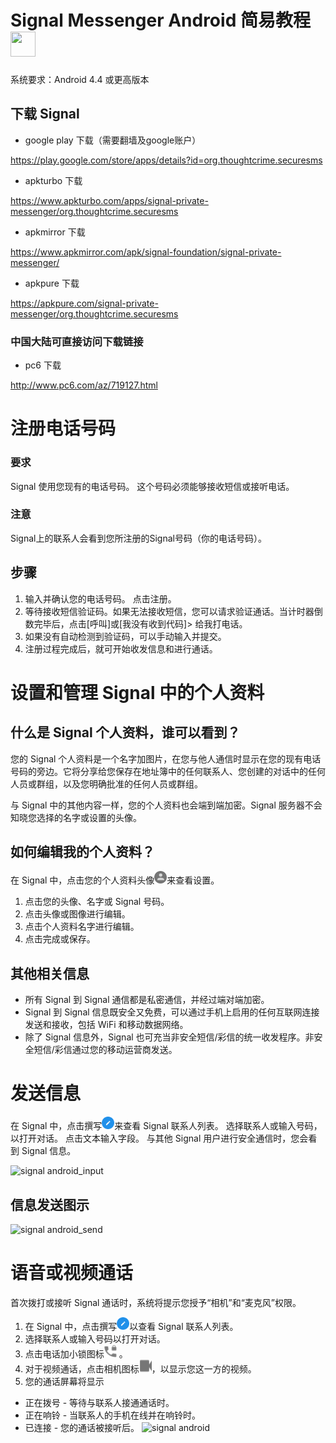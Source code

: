 # Signal Messenger Android 简易教程 <img width="40" height="40" src="https://guestszhen.github.io/test202002/img/signal.png"/>
系统要求：Android 4.4 或更高版本
## 下载 Signal  

* google play 下载（需要翻墙及google账户）

https://play.google.com/store/apps/details?id=org.thoughtcrime.securesms

* apkturbo 下载

https://www.apkturbo.com/apps/signal-private-messenger/org.thoughtcrime.securesms

* apkmirror 下载

https://www.apkmirror.com/apk/signal-foundation/signal-private-messenger/

* apkpure 下载

https://apkpure.com/signal-private-messenger/org.thoughtcrime.securesms

### 中国大陆可直接访问下载链接
* pc6 下载 

http://www.pc6.com/az/719127.html



# 注册电话号码
### 要求
Signal 使用您现有的电话号码。 这个号码必须能够接收短信或接听电话。
### 注意
Signal上的联系人会看到您所注册的Signal号码（你的电话号码）。

## 步骤
1. 输入并确认您的电话号码。 点击注册。
2. 等待接收短信验证码。如果无法接收短信，您可以请求验证通话。当计时器倒数完毕后，点击[呼叫]或[我没有收到代码]> 给我打电话。
3. 如果没有自动检测到验证码，可以手动输入并提交。
4. 注册过程完成后，就可开始收发信息和进行通话。

# 设置和管理 Signal 中的个人资料

## 什么是 Signal 个人资料，谁可以看到？
您的 Signal 个人资料是一个名字加图片，在您与他人通信时显示在您的现有电话号码的旁边。它将分享给您保存在地址簿中的任何联系人、您创建的对话中的任何人员或群组，以及您明确批准的任何人员或群组。

与 Signal 中的其他内容一样，您的个人资料也会端到端加密。Signal 服务器不会知晓您选择的名字或设置的头像。

## 如何编辑我的个人资料？

在 Signal 中，点击您的个人资料头像<img src="https://github.com/GuestsZhen/test202002/blob/master/img/profile_avatar.png" width="20" height="20">来查看设置。
1. 点击您的头像、名字或 Signal 号码。
2. 点击头像或图像进行编辑。
3. 点击个人资料名字进行编辑。
4. 点击完成或保存。


## 其他相关信息
* 所有 Signal 到 Signal 通信都是私密通信，并经过端对端加密。
* Signal 到 Signal 信息既安全又免费，可以通过手机上启用的任何互联网连接发送和接收，包括 WiFi 和移动数据网络。
* 除了 Signal 信息外，Signal 也可充当非安全短信/彩信的统一收发程序。非安全短信/彩信通过您的移动运营商发送。

# 发送信息

在 Signal 中，点击撰写<img src="https://github.com/GuestsZhen/test202002/blob/master/img/android_compose.png" width="20" height="20">来查看 Signal 联系人列表。
选择联系人或输入号码，以打开对话。
点击文本输入字段。
与其他 Signal 用户进行安全通信时，您会看到 Signal 信息。

 ![signal android_input](https://guestszhen.github.io/test202002/img/android_input_private.jpeg)


## 信息发送图示
 ![signal android_send](https://guestszhen.github.io/test202002/img/send.png)
 
# 语音或视频通话
首次拨打或接听 Signal 通话时，系统将提示您授予“相机”和“麦克风”权限。

1. 在 Signal 中，点击撰写<img src="https://github.com/GuestsZhen/test202002/blob/master/img/android_compose.png" width="20" height="20">以查看 Signal 联系人列表。
2. 选择联系人或输入号码以打开对话。
3. 点击电话加小锁图标<img src="https://github.com/GuestsZhen/test202002/blob/master/img/android_call_icon_private.png" width="20" height="20"> 。
4. 对于视频通话，点击相机图标<img src="https://github.com/GuestsZhen/test202002/blob/master/img/android_video_icon.png" width="20" height="20">，以显示您这一方的视频。
5. 您的通话屏幕将显示
* 正在拨号 - 等待与联系人接通通话时。
* 正在响铃 - 当联系人的手机在线并在响铃时。
* 已连接 - 您的通话被接听后。
 ![signal android](https://guestszhen.github.io/test202002/img/android_call_screen.png)
